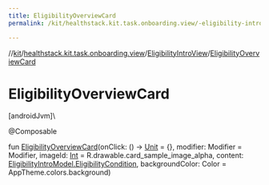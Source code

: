```yaml
---
title: EligibilityOverviewCard
permalink: /kit/healthstack.kit.task.onboarding.view/-eligibility-intro-view/-eligibility-overview-card.html

---
```

//[kit](/kit.html)/[healthstack.kit.task.onboarding.view](../index.html)/[EligibilityIntroView](index.html)/[EligibilityOverviewCard](-eligibility-overview-card.html)



# EligibilityOverviewCard



[androidJvm]\




@Composable



fun [EligibilityOverviewCard](-eligibility-overview-card.html)(onClick: () -&gt; [Unit](https://kotlinlang.org/api/latest/jvm/stdlib/kotlin/-unit/index.html) = {}, modifier: Modifier = Modifier, imageId: [Int](https://kotlinlang.org/api/latest/jvm/stdlib/kotlin/-int/index.html) = R.drawable.card_sample_image_alpha, content: [EligibilityIntroModel.EligibilityCondition](../../healthstack.kit.task.onboarding.model/-eligibility-intro-model/-eligibility-condition/index.html), backgroundColor: Color = AppTheme.colors.background)




